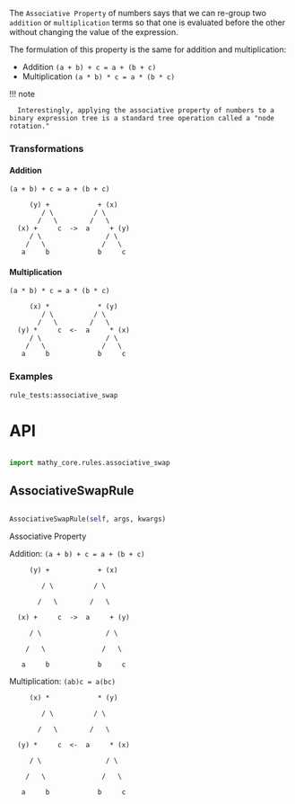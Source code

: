 The `Associative Property` of numbers says that we can re-group two `addition` or `multiplication` terms so that one is evaluated before the other without changing the value of the expression.

The formulation of this property is the same for addition and multiplication:

- Addition `(a + b) + c = a + (b + c)`
- Multiplication `(a * b) * c = a * (b * c)`

!!! note

      Interestingly, applying the associative property of numbers to a binary expression tree is a standard tree operation called a "node rotation."

### Transformations

#### Addition

```
(a + b) + c = a + (b + c)

     (y) +            + (x)
        / \          / \
       /   \        /   \
  (x) +     c  ->  a     + (y)
     / \                / \
    /   \              /   \
   a     b            b     c
```

#### Multiplication

```
(a * b) * c = a * (b * c)

     (x) *            * (y)
        / \          / \
       /   \        /   \
  (y) *     c  <-  a     * (x)
     / \                / \
    /   \              /   \
   a     b            b     c
```

### Examples

`rule_tests:associative_swap`

# API

```python

import mathy_core.rules.associative_swap
```




## AssociativeSwapRule

```python

AssociativeSwapRule(self, args, kwargs)

```

Associative Property

Addition: `(a + b) + c = a + (b + c)`



         (y) +            + (x)

            / \          / \

           /   \        /   \

      (x) +     c  ->  a     + (y)

         / \                / \

        /   \              /   \

       a     b            b     c



 Multiplication: `(ab)c = a(bc)`



         (x) *            * (y)

            / \          / \

           /   \        /   \

      (y) *     c  <-  a     * (x)

         / \                / \

        /   \              /   \

       a     b            b     c



